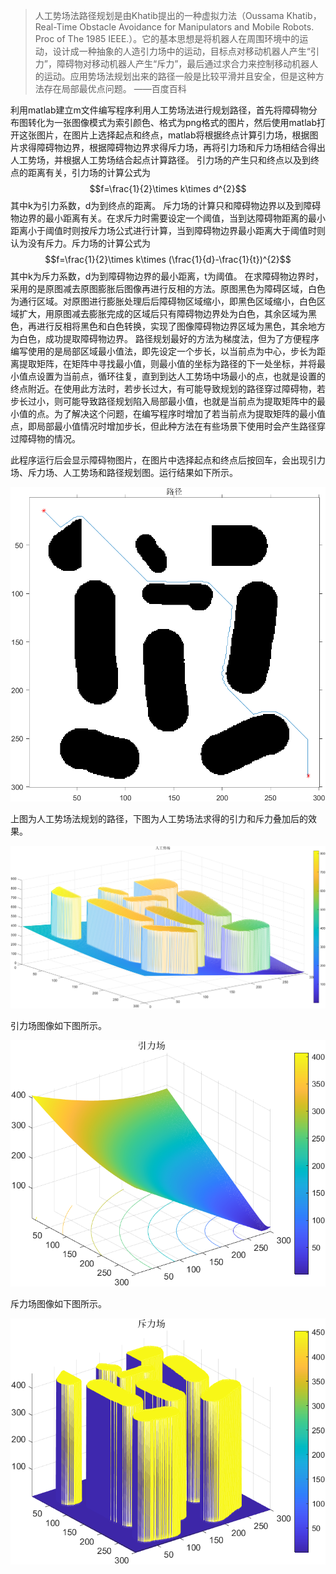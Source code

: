 > 人工势场法路径规划是由Khatib提出的一种虚拟力法（Oussama Khatib，Real-Time Obstacle Avoidance for Manipulators and Mobile Robots. Proc of The 1985 IEEE.）。它的基本思想是将机器人在周围环境中的运动，设计成一种抽象的人造引力场中的运动，目标点对移动机器人产生“引力”，障碍物对移动机器人产生“斥力”，最后通过求合力来控制移动机器人的运动。应用势场法规划出来的路径一般是比较平滑并且安全，但是这种方法存在局部最优点问题。
> ——百度百科

利用matlab建立m文件编写程序利用人工势场法进行规划路径，首先将障碍物分布图转化为一张图像模式为索引颜色、格式为png格式的图片，然后使用matlab打开这张图片，在图片上选择起点和终点，matlab将根据终点计算引力场，根据图片求得障碍物边界，根据障碍物边界求得斥力场，再将引力场和斥力场相结合得出人工势场，并根据人工势场结合起点计算路径。
引力场的产生只和终点以及到终点的距离有关，引力场的计算公式为
$$f=\frac{1}{2}\times k\times d^{2}$$
其中k为引力系数，d为到终点的距离。
斥力场的计算只和障碍物边界以及到障碍物边界的最小距离有关。在求斥力时需要设定一个阈值，当到达障碍物距离的最小距离小于阈值时则按斥力场公式进行计算，当到障碍物边界最小距离大于阈值时则认为没有斥力。斥力场的计算公式为
$$f=\frac{1}{2}\times k\times (\frac{1}{d}-\frac{1}{t})^{2}$$
其中k为斥力系数，d为到障碍物边界的最小距离，t为阈值。
在求障碍物边界时，采用的是原图减去原图膨胀后图像再进行反相的方法。原图黑色为障碍区域，白色为通行区域。对原图进行膨胀处理后后障碍物区域缩小，即黑色区域缩小，白色区域扩大，用原图减去膨胀完成的区域后只有障碍物边界处为白色，其余区域为黑色，再进行反相将黑色和白色转换，实现了图像障碍物边界区域为黑色，其余地方为白色，成功提取障碍物边界。
路径规划最好的方法为梯度法，但为了方便程序编写使用的是局部区域最小值法，即先设定一个步长，以当前点为中心，步长为距离提取矩阵，在矩阵中寻找最小值，则最小值的坐标为路径的下一处坐标，并将最小值点设置为当前点，循环往复，直到到达人工势场中场最小的点，也就是设置的终点附近。在使用此方法时，若步长过大，有可能导致规划的路径穿过障碍物，若步长过小，则可能导致路径规划陷入局部最小值，也就是当前点为提取矩阵中的最小值的点。为了解决这个问题，在编写程序时增加了若当前点为提取矩阵的最小值点，即局部最小值情况时增加步长，但此种方法在有些场景下使用时会产生路径穿过障碍物的情况。

此程序运行后会显示障碍物图片，在图片中选择起点和终点后按回车，会出现引力场、斥力场、人工势场和路径规划图。运行结果如下所示。

![轨迹](https://github.com/Maxwell-Rabbit/Path-planning-method-based-on-artificial-potential-field/blob/main/photo/%E8%BD%A8%E8%BF%B9.png)

上图为人工势场法规划的路径，下图为人工势场法求得的引力和斥力叠加后的效果。

![势场](https://github.com/Maxwell-Rabbit/Path-planning-method-based-on-artificial-potential-field/blob/main/photo/%E5%8A%BF%E5%9C%BA.png)

引力场图像如下图所示。

![引力](https://github.com/Maxwell-Rabbit/Path-planning-method-based-on-artificial-potential-field/blob/main/photo/%E5%BC%95%E5%8A%9B.png)

斥力场图像如下图所示。

![斥力png](https://github.com/Maxwell-Rabbit/Path-planning-method-based-on-artificial-potential-field/blob/main/photo/%E6%96%A5%E5%8A%9Bpng.png)
